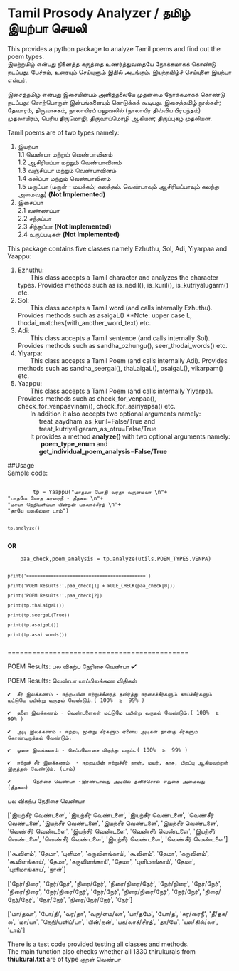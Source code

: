 # Tamil Prosody Analyzer / தமிழ் இயற்பா செயலி
This provides a python package to analyze Tamil poems and find out the poem types.  
இயற்றமிழ் என்பது நினைத்த கருத்தை உணர்த்துவதையே நோக்கமாகக் கொண்டு நடப்பது, பேச்சும், உரையும் செய்யுளும் இதில் அடங்கும். இயற்றமிழ்ச் செய்யுளை இயற்பா என்பர்.

இசைத்தமிழ் என்பது இசையின்பம் அளித்தலையே முதன்மை நோக்கமாகக் கொண்டு நடப்பது; சொற்பொருள் இன்பங்களையும் கொடுக்கக் கூடியது. இசைத்தமிழ் நூல்கள்; தேவாரம், திருவாசகம், நாலாயிரப் பனுவலில் (நாலாயிர திவ்விய பிரபந்தம்) முதலாயிரம், பெரிய திருமொழி, திருவாய்மொழி ஆகியன; திருப்புகழ் முதலியன.

Tamil poems are of two types namely:

1. இயற்பா  
1.1 வெண்பா மற்றும் வெண்பாவினம்  
1.2 ஆசிரியப்பா மற்றும் வெண்பாவினம்  
1.3 வஞ்சிப்பா மற்றும் வெண்பாவினம்  
1.4 கலிப்பா மற்றும் வெண்பாவினம்  
1.5 மருட்பா (மருள் - மயக்கம்; கலத்தல். வெண்பாவும் ஆசிரியப்பாவும் கலந்து அமைவது) <b>(Not Implemented)</b>  
2. இசைப்பா   
2.1 வண்ணப்பா  
2.2 சந்தப்பா     
2.3 சிந்துப்பா <b>(Not Implemented)</b>    
2.4 உருப்படிகள் <b>(Not Implemented)</b>    

This package contains five classes namely Ezhuthu, Sol, Adi, Yiyarpaa and Yaappu:
1. Ezhuthu:  
&nbsp;&nbsp;&nbsp;&nbsp;&nbsp;&nbsp; This class accepts a Tamil character and analyzes the character types. Provides methods such as is\_nedil(), is\_kuril(), is\_kutriyalugarm() etc.  
2. Sol:  
&nbsp;&nbsp;&nbsp;&nbsp;&nbsp;&nbsp; This class accepts a Tamil word (and calls internally Ezhuthu). Provides methods such as asaigaL() **Note: upper case L, thodai\_matches(with\_another\_word\_text) etc.  
3. Adi:  
&nbsp;&nbsp;&nbsp;&nbsp;&nbsp;&nbsp; This class accepts a Tamil sentence (and calls internally Sol). Provides methods such as sandha\_ozhungu(), seer\_thodai\_words() etc.  
4. Yiyarpa:  
&nbsp;&nbsp;&nbsp;&nbsp;&nbsp;&nbsp; This class accepts a Tamil Poem (and calls internally Adi). Provides methods such as sandha\_seergal(), thaLaigaL(), osaigaL(), vikarpam() etc.  
5. Yaappu:  
&nbsp;&nbsp;&nbsp;&nbsp;&nbsp;&nbsp; This class accepts a Tamil Poem (and calls internally Yiyarpa). Provides methods such as check\_for\_venpaa(), check\_for\_venpaavinam(), check\_for\_asiriyapaa() etc.  
&nbsp;&nbsp;&nbsp;&nbsp;&nbsp;&nbsp; In addition it also accepts two optional arguments namely:  
&nbsp;&nbsp;&nbsp;&nbsp;&nbsp;&nbsp;&nbsp;&nbsp;&nbsp;&nbsp;&nbsp;&nbsp;treat\_aaydham\_as\_kuril=False/True and   
&nbsp;&nbsp;&nbsp;&nbsp;&nbsp;&nbsp;&nbsp;&nbsp;&nbsp;&nbsp;&nbsp;&nbsp;treat\_kutriyaligaram\_as\_otru=False/True    
&nbsp;&nbsp;&nbsp;&nbsp;&nbsp;&nbsp; It provides a method <b> analyze() </b> with two optional arguments namely:   
&nbsp;&nbsp;&nbsp;&nbsp;&nbsp;&nbsp;&nbsp;&nbsp;&nbsp;&nbsp;&nbsp;&nbsp; <b>poem\_type\_enum</b> and   
&nbsp;&nbsp;&nbsp;&nbsp;&nbsp;&nbsp;&nbsp;&nbsp;&nbsp;&nbsp;&nbsp;&nbsp;<b>get\_individual\_poem\_analysis=False/True</b>    

##Usage  
Sample code:  

<code>
        tp = Yaappu("மாதவா போதி வரதா வருளமலா \n"+
"பாதமே யோத சுரரைநீ - தீதகல \n"+
"மாயா நெறியளிப்பா யின்றன் பகலாச்சீர்த் \n"+
"தாயே யலகில்லா டாம்")

	
	tp.analyze()  
</code>
	<b> OR </b>  <br>
<code>  	
    paa_check,poem_analysis = tp.analyze(utils.POEM_TYPES.VENPA)
	
    print('============================================')

    print('POEM Results:',paa_check[1] + RULE_CHECK(paa_check[0]))
    
    print('POEM Results:',paa_check[2])
    
    print(tp.thaLaigaL())
    
    print(tp.seergaL(True))
    
    print(tp.asaigaL())
    
    print(tp.asai_words())
    
</code>
	============================================
	
POEM Results: பல விகற்ப நேரிசை வெண்பா	✔  

POEM Results: வெண்பா யாப்பிலக்கண விதிகள்

	✔  சீர் இலக்கணம் - ஈற்றடியின் ஈற்றுச்சீரைத் தவிர்த்து ஈரசைச்சீர்களும் காய்ச்சீர்களும் மட்டுமே பயின்று வருதல் வேண்டும்.( 100%  ≥  99% )
	
	✔  தளை இலக்கணம் - வெண்டளைகள் மட்டுமே பயின்று வருதல் வேண்டும்.( 100%  ≥  99% )
	
	✔  அடி இலக்கணம் - ஈற்றடி மூன்று சீர்களும் ஏனைய அடிகள் நான்கு சீர்களும் கொண்டிருத்தல் வேண்டும்.
	
	✔  ஓசை இலக்கணம் - செப்பலோசை மிகுந்து வரும்.( 100%  ≥  99% )
	
	✔  ஈற்றுச் சீர் இலக்கணம்  - ஈற்றடியின் ஈற்றுச்சீர் நாள், மலர், காசு, பிறப்பு ஆகியவற்றுள் இருத்தல் வேண்டும். (டாம்)
	
	✔  		நேரிசை வெண்பா -இரண்டாவது அடியில் தனிச்சொல் எதுகை அமைவது  (தீதகல)

பல விகற்ப நேரிசை வெண்பா

['இயற்சீர் வெண்டளை', 'இயற்சீர் வெண்டளை', 'இயற்சீர் வெண்டளை', 'வெண்சீர் வெண்டளை', 'இயற்சீர் வெண்டளை', 'இயற்சீர் வெண்டளை', 'இயற்சீர் வெண்டளை', 'வெண்சீர் வெண்டளை', 'இயற்சீர் வெண்டளை', 'வெண்சீர் வெண்டளை', 'இயற்சீர் வெண்டளை', 'வெண்சீர் வெண்டளை', 'இயற்சீர் வெண்டளை', 'வெண்சீர் வெண்டளை']

['கூவிளம்', 'தேமா', 'புளிமா', 'கருவிளங்காய்', 'கூவிளம்', 'தேமா', 'கருவிளம்', 'கூவிளங்காய்', 'தேமா', 'கருவிளங்காய்', 'தேமா', 'புளிமாங்காய்', 'தேமா', 'புளிமாங்காய்', 'நாள்']

['நேர்/நிரை', 'நேர்/நேர்', 'நிரை/நேர்', 'நிரை/நிரை/நேர்', 'நேர்/நிரை', 'நேர்/நேர்', 'நிரை/நிரை', 'நேர்/நிரை/நேர்', 'நேர்/நேர்', 'நிரை/நிரை/நேர்', 'நேர்/நேர்', 'நிரை/நேர்/நேர்', 'நேர்/நேர்', 'நிரை/நேர்/நேர்', 'நேர்']

['மா/தவா', 'போ/தி', 'வர/தா', 'வரு/ளம/லா', 'பா/தமே', 'யோ/த', 'சுர/ரைநீ', 'தீ/தக/ல', 'மா/யா', 'நெறி/யளிப்/பா', 'யின்/றன்', 'பக/லாச்/சீர்த்', 'தா/யே', 'யல/கில்/லா', 'டாம்']

There is a test code provided testing all classes and methods.  
The main function also checks whether all 1330 thirukurals  from <b>thiukural.txt</b> are of type குறள் வெண்பா  







